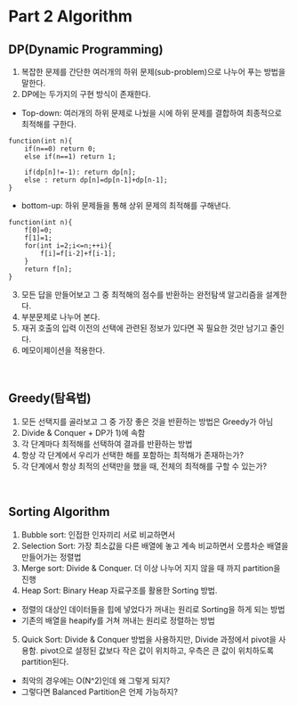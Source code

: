 # Part 2 Algorithm

## DP(Dynamic Programming)
1) 복잡한 문제를 간단한 여러개의 하위 문제(sub-problem)으로 나누어 푸는 방법을 말한다.
2) DP에는 두가지의 구현 방식이 존재한다.
* Top-down: 여러개의 하위 문제로 나눴을 시에 하위 문제를 결합하여 최종적으로 최적해를 구한다.
```
function(int n){
    if(n==0) return 0;
    else if(n==1) return 1;
    
    if(dp[n]!=-1): return dp[n];
    else : return dp[n]=dp[n-1]+dp[n-1];
}
```

* bottom-up: 하위 문제들을 통해 상위 문제의 최적해를 구해낸다.
```
function(int n){
    f[0]=0;
    f[1]=1;
    for(int i=2;i<=n;++i){
        f[i]=f[i-2]+f[i-1];
    }
    return f[n];
}
```
3) 모든 답을 만들어보고 그 중 최적해의 점수를 반환하는 완전탐색 알고리즘을 설계한다.
4) 부분문제로 나누어 본다.
5) 재귀 호출의 입력 이전의 선택에 관련된 정보가 있다면 꼭 필요한 것만 남기고 줄인다.
6) 메모이제이션을 적용한다.

</br>

## Greedy(탐욕법)
1) 모든 선택지를 골라보고 그 중 가장 좋은 것을 반환하는 방법은 Greedy가 아님
2) Divide & Conquer + DP가 1)에 속함
3) 각 단계마다 최적해를 선택하여 결과를 반환하는 방법
4) 항상 각 단계에서 우리가 선택한 해를 포함하는 최적해가 존재하는가?
5) 각 단계에서 항상 최적의 선택만을 했을 때, 전체의 최적해를 구할 수 있는가?

</br>

## Sorting Algorithm
1) Bubble sort: 인접한 인자끼리 서로 비교하면서
2) Selection Sort: 가장 최소값을 다른 배열에 놓고 계속 비교하면서 오름차순 배열을 만들어가는 정렬법
3) Merge sort: Divide & Conquer. 더 이상 나누어 지지 않을 때 까지 partition을 진행
4) Heap Sort: Binary Heap 자료구조를 활용한 Sorting 방법. 
* 정렬의 대상인 데이터들을 힙에 넣었다가 꺼내는 원리로 Sorting을 하게 되는 방법
* 기존의 배열을 heapify를 거쳐 꺼내는 원리로 정렬하는 방법
5) Quick Sort: Divide & Conquer 방법을 사용하지만, Divide 과정에서 pivot을 사용함. pivot으로 설정된 값보다 작은 값이 위치하고, 우측은 큰 값이 위치하도록 partition된다. 
* 최악의 경우에는 O(N^2)인데 왜 그렇게 되지?
* 그렇다면 Balanced Partition은 언제 가능하지?
